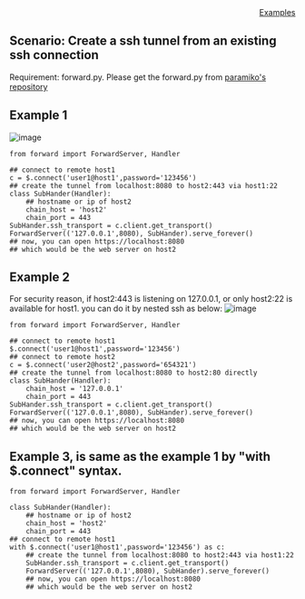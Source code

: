 <div style="text-align:right"><a href="./index">Examples</a></div>

## Scenario: Create a ssh tunnel from an existing ssh connection

Requirement: forward.py. Please get the forward.py from [paramiko's repository](https://raw.githubusercontent.com/paramiko/paramiko/bba5b4ce1ee156e0f5aa685e80c9a172e607ff38/demos/forward.py)

## Example 1
![image](https://user-images.githubusercontent.com/4695577/194468408-ea090155-609d-493b-a918-eac64be19b18.png)

```
from forward import ForwardServer, Handler

## connect to remote host1
c = $.connect('user1@host1',password='123456')
## create the tunnel from localhost:8080 to host2:443 via host1:22
class SubHander(Handler):
    ## hostname or ip of host2
    chain_host = 'host2'
    chain_port = 443
SubHander.ssh_transport = c.client.get_transport()
ForwardServer(('127.0.0.1',8080), SubHander).serve_forever()
## now, you can open https://localhost:8080
## which would be the web server on host2
```


## Example 2
For security reason, if host2:443 is listening on 127.0.0.1, or only host2:22 is available for host1. you can do it by nested ssh as below:
![image](https://user-images.githubusercontent.com/4695577/194468445-1c991179-c09c-4bd7-9c30-5800dcca5835.png)


```
from forward import ForwardServer, Handler

## connect to remote host1
$.connect('user1@host1',password='123456')
## connect to remote host2
c = $.connect('user2@host2',password='654321')
## create the tunnel from localhost:8080 to host2:80 directly
class SubHander(Handler):
    chain_host = '127.0.0.1'
    chain_port = 443
SubHander.ssh_transport = c.client.get_transport()
ForwardServer(('127.0.0.1',8080), SubHander).serve_forever()
## now, you can open https://localhost:8080
## which would be the web server on host2
```

## Example 3, is same as the example 1 by "with $.connect" syntax.
```
from forward import ForwardServer, Handler

class SubHander(Handler):
    ## hostname or ip of host2
    chain_host = 'host2'
    chain_port = 443
## connect to remote host1
with $.connect('user1@host1',password='123456') as c:
    ## create the tunnel from localhost:8080 to host2:443 via host1:22
    SubHander.ssh_transport = c.client.get_transport()
    ForwardServer(('127.0.0.1',8080), SubHander).serve_forever()
    ## now, you can open https://localhost:8080
    ## which would be the web server on host2
```
